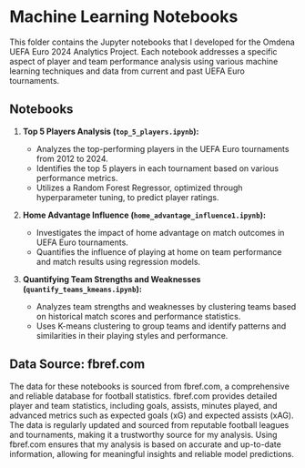 # Machine Learning Notebooks

This folder contains the Jupyter notebooks that I developed for the Omdena UEFA Euro 2024 Analytics Project. Each notebook addresses a specific aspect of player and team performance analysis using various machine learning techniques and data from current and past UEFA Euro tournaments.

## Notebooks

1. **Top 5 Players Analysis (`top_5_players.ipynb`):**
   - Analyzes the top-performing players in the UEFA Euro tournaments from 2012 to 2024.
   - Identifies the top 5 players in each tournament based on various performance metrics.
   - Utilizes a Random Forest Regressor, optimized through hyperparameter tuning, to predict player ratings.

2. **Home Advantage Influence (`home_advantage_influence1.ipynb`):**
   - Investigates the impact of home advantage on match outcomes in UEFA Euro tournaments.
   - Quantifies the influence of playing at home on team performance and match results using regression models.

3. **Quantifying Team Strengths and Weaknesses (`quantify_teams_kmeans.ipynb`):**
   - Analyzes team strengths and weaknesses by clustering teams based on historical match scores and performance statistics.
   - Uses K-means clustering to group teams and identify patterns and similarities in their playing styles and performance.
  
## Data Source: fbref.com

The data for these notebooks is sourced from fbref.com, a comprehensive and reliable database for football statistics. fbref.com provides detailed player and team statistics, including goals, assists, minutes played, and advanced metrics such as expected goals (xG) and expected assists (xAG). The data is regularly updated and sourced from reputable football leagues and tournaments, making it a trustworthy source for my analysis. Using fbref.com ensures that my analysis is based on accurate and up-to-date information, allowing for meaningful insights and reliable model predictions.
